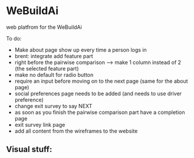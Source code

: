 # WeBuildAi
web platfrom for the WeBuildAi

To do:
- Make about page show up every time a person logs in
- brent: integrate add feature part
- right before the pairwise comparison --> make 1 column instead of 2 (the selected feature part)
- make no default for radio button 
- require an input before moving on to the next page (same for the about page)
- social preferences page needs to be added (and needs to use driver preference)
- change exit survey to say NEXT
- as soon as you finish the pairwise comparison part have a completion page
- exit survey link page
- add all content from the wireframes to the website

Visual stuff:
- 
